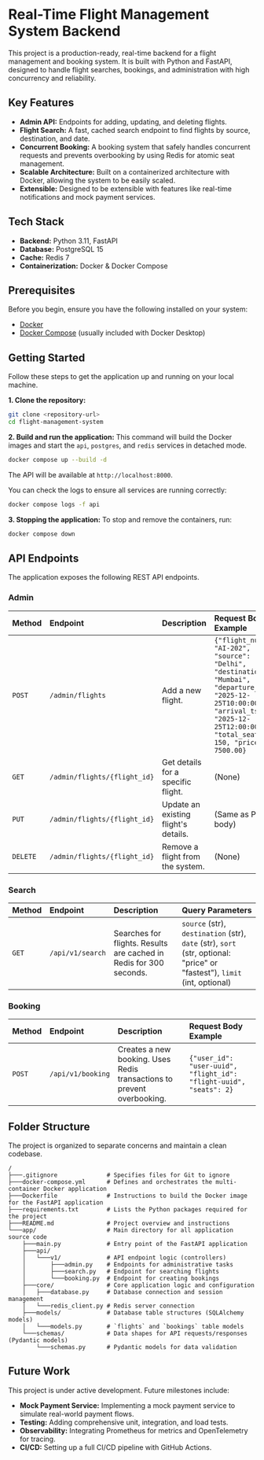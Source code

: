# Real-Time Flight Management System Backend

This project is a production-ready, real-time backend for a flight management and booking system. It is built with Python and FastAPI, designed to handle flight searches, bookings, and administration with high concurrency and reliability.

## Key Features

*   **Admin API:** Endpoints for adding, updating, and deleting flights.
*   **Flight Search:** A fast, cached search endpoint to find flights by source, destination, and date.
*   **Concurrent Booking:** A booking system that safely handles concurrent requests and prevents overbooking by using Redis for atomic seat management.
*   **Scalable Architecture:** Built on a containerized architecture with Docker, allowing the system to be easily scaled.
*   **Extensible:** Designed to be extensible with features like real-time notifications and mock payment services.

## Tech Stack

*   **Backend:** Python 3.11, FastAPI
*   **Database:** PostgreSQL 15
*   **Cache:** Redis 7
*   **Containerization:** Docker & Docker Compose

## Prerequisites

Before you begin, ensure you have the following installed on your system:
*   [Docker](https://docs.docker.com/get-docker/)
*   [Docker Compose](https://docs.docker.com/compose/install/) (usually included with Docker Desktop)

## Getting Started

Follow these steps to get the application up and running on your local machine.

**1. Clone the repository:**
```bash
git clone <repository-url>
cd flight-management-system
```

**2. Build and run the application:**
This command will build the Docker images and start the `api`, `postgres`, and `redis` services in detached mode.

```bash
docker compose up --build -d
```

The API will be available at `http://localhost:8000`.

You can check the logs to ensure all services are running correctly:
```bash
docker compose logs -f api
```

**3. Stopping the application:**
To stop and remove the containers, run:
```bash
docker compose down
```

## API Endpoints

The application exposes the following REST API endpoints.

### Admin

| Method | Endpoint                  | Description                                     | Request Body Example                                                                                                                            |
| :----- | :------------------------ | :---------------------------------------------- | :---------------------------------------------------------------------------------------------------------------------------------------------- |
| `POST` | `/admin/flights`          | Add a new flight.                               | `{"flight_number": "AI-202", "source": "Delhi", "destination": "Mumbai", "departure_ts": "2025-12-25T10:00:00Z", "arrival_ts": "2025-12-25T12:00:00Z", "total_seats": 150, "price": 7500.00}` |
| `GET`  | `/admin/flights/{flight_id}` | Get details for a specific flight.              | (None)                                                                                                                                          |
| `PUT`  | `/admin/flights/{flight_id}` | Update an existing flight's details.            | (Same as POST body)                                                                                                                             |
| `DELETE`| `/admin/flights/{flight_id}` | Remove a flight from the system.                | (None)                                                                                                                                          |

### Search

| Method | Endpoint         | Description                                                                                                                                                           | Query Parameters                                                                                             |
| :----- | :--------------- | :-------------------------------------------------------------------------------------------------------------------------------------------------------------------- | :----------------------------------------------------------------------------------------------------------- |
| `GET`  | `/api/v1/search` | Searches for flights. Results are cached in Redis for 300 seconds. | `source` (str), `destination` (str), `date` (str), `sort` (str, optional: "price" or "fastest"), `limit` (int, optional) |

### Booking

| Method | Endpoint          | Description                                                                                                                                                           | Request Body Example                               |
| :----- | :---------------- | :-------------------------------------------------------------------------------------------------------------------------------------------------------------------- | :------------------------------------------------- |
| `POST` | `/api/v1/booking` | Creates a new booking. Uses Redis transactions to prevent overbooking. | `{"user_id": "user-uuid", "flight_id": "flight-uuid", "seats": 2}` |

## Folder Structure

The project is organized to separate concerns and maintain a clean codebase.

```
/
├───.gitignore              # Specifies files for Git to ignore
├───docker-compose.yml      # Defines and orchestrates the multi-container Docker application
├───Dockerfile              # Instructions to build the Docker image for the FastAPI application
├───requirements.txt        # Lists the Python packages required for the project
├───README.md               # Project overview and instructions
└───app/                    # Main directory for all application source code
    ├───main.py             # Entry point of the FastAPI application
    ├───api/
    │   └───v1/             # API endpoint logic (controllers)
    │       ├───admin.py    # Endpoints for administrative tasks
    │       ├───search.py   # Endpoint for searching flights
    │       └───booking.py  # Endpoint for creating bookings
    ├───core/               # Core application logic and configuration
    │   ├───database.py     # Database connection and session management
    │   └───redis_client.py # Redis server connection
    ├───models/             # Database table structures (SQLAlchemy models)
    │   └───models.py       # `flights` and `bookings` table models
    └───schemas/            # Data shapes for API requests/responses (Pydantic models)
        └───schemas.py      # Pydantic models for data validation
```

## Future Work

This project is under active development. Future milestones include:
*   **Mock Payment Service:** Implementing a mock payment service to simulate real-world payment flows.
*   **Testing:** Adding comprehensive unit, integration, and load tests.
*   **Observability:** Integrating Prometheus for metrics and OpenTelemetry for tracing.
*   **CI/CD:** Setting up a full CI/CD pipeline with GitHub Actions.